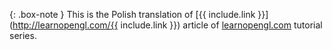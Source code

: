 {: .box-note }
This is the Polish translation of [{{ include.link }}](http://learnopengl.com/{{ include.link }}) article of [learnopengl.com](http://learnopengl.com/) tutorial series.